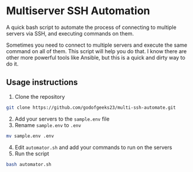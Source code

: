 # Multiserver SSH Automation

A quick bash script to automate the process of connecting to multiple servers via SSH, and executing commands on them.

Sometimes you need to connect to multiple servers and execute the same command on all of them. This script will help you do that.
I know there are other more powerful tools like Ansible, but this is a quick and dirty way to do it.

## Usage instructions

1. Clone the repository

```bash
git clone https://github.com/godofgeeks23/multi-ssh-automate.git
```

2. Add your servers to the `sample.env` file
3. Rename `sample.env` to `.env`

```bash
mv sample.env .env
```

4. Edit `automator.sh` and add your commands to run on the servers
5. Run the script

```bash
bash automator.sh
```
